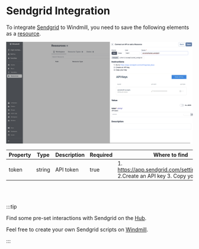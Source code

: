 # Sendgrid Integration

To integrate [Sendgrid](https://sendgrid.com/) to Windmill, you need to save the following elements as a [resource](../core_concepts/3_resources_and_types/index.mdx).

![Add Sendgrid Resource](../assets/integrations/add-sendgrid.png)

| Property | Type   | Description | Required | Where to find                                                                      |
| -------- | ------ | ----------- | -------- | ---------------------------------------------------------------------------------- |
| token    | string | API token   | true     | 1. https://app.sendgrid.com/settings/api_keys 2.Create an API key 3. Copy your key |

<br/><br/>

:::tip

Find some pre-set interactions with Sendgrid on the [Hub](https://hub.windmill.dev/integrations/sendgrid).

Feel free to create your own Sendgrid scripts on [Windmill](../getting_started/00_how_to_use_windmill/index.mdx).

:::
